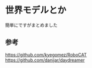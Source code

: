 # 世界モデルとか

簡単にですがまとめました

## 参考
https://github.com/kyegomez/RoboCAT
https://github.com/danijar/daydreamer
